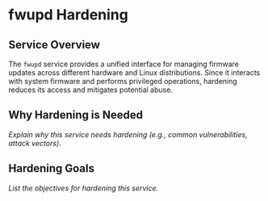 # fwupd Hardening

## Service Overview
The `fwupd` service provides a unified interface for managing firmware updates across different hardware and Linux distributions. Since it interacts with system firmware and performs privileged operations, hardening reduces its access and mitigates potential abuse.

## Why Hardening is Needed
_Explain why this service needs hardening (e.g., common vulnerabilities, attack vectors)._

## Hardening Goals
_List the objectives for hardening this service._
